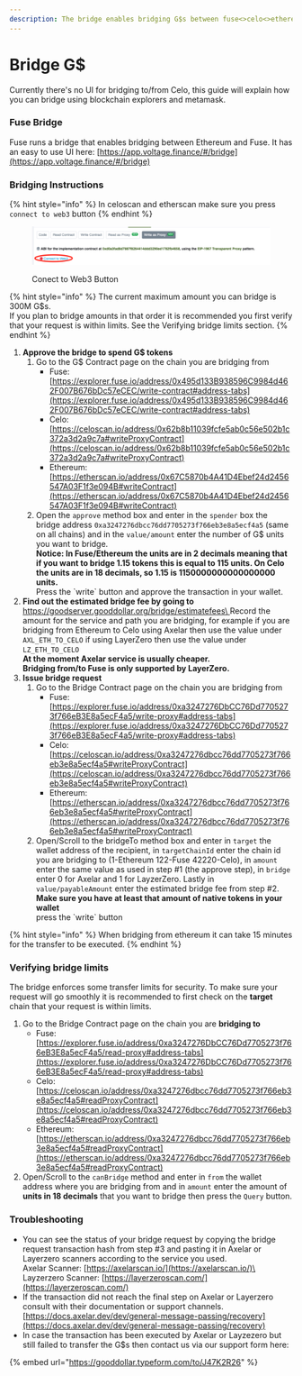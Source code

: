 ```yaml
---
description: The bridge enables bridging G$s between fuse<>celo<>ethereum
---
```


# Bridge G$

Currently there's no UI for bridging to/from Celo, this guide will explain how you can bridge using blockchain explorers and metamask.

### Fuse Bridge

Fuse runs a bridge that enables bridging between Ethereum and Fuse. It has an easy to use UI here: [https://app.voltage.finance/#/bridge](https://app.voltage.finance/#/bridge)



### Bridging Instructions

{% hint style="info" %}
In celoscan and etherscan make sure you press `connect to web3` button
{% endhint %}

<figure><img src="../.gitbook/assets/image.png" alt=""><figcaption><p>Conect to Web3 Button</p></figcaption></figure>

{% hint style="info" %}
The current maximum amount you can bridge is 300M G$s.\
If you plan to bridge amounts in that order it is recommended you first verify that your request is within limits. See the Verifying bridge limits section.
{% endhint %}

1. **Approve the bridge to spend G$ tokens**
   1. Go to the G$ Contract page on the chain you are bridging from
      * Fuse: [https://explorer.fuse.io/address/0x495d133B938596C9984d462F007B676bDc57eCEC/write-contract#address-tabs](https://explorer.fuse.io/address/0x495d133B938596C9984d462F007B676bDc57eCEC/write-contract#address-tabs)
      * Celo: [https://celoscan.io/address/0x62b8b11039fcfe5ab0c56e502b1c372a3d2a9c7a#writeProxyContract](https://celoscan.io/address/0x62b8b11039fcfe5ab0c56e502b1c372a3d2a9c7a#writeProxyContract)
      * Ethereum: [https://etherscan.io/address/0x67C5870b4A41D4Ebef24d2456547A03F1f3e094B#writeContract](https://etherscan.io/address/0x67C5870b4A41D4Ebef24d2456547A03F1f3e094B#writeContract)
   2. Open the `approve` method box and enter in the `spender` box the bridge address `0xa3247276dbcc76dd7705273f766eb3e8a5ecf4a5` (same on all chains) and in the `value/amount` enter the number of G$ units you want to bridge.\
      **Notice: In Fuse/Ethereum the units are in 2 decimals meaning that if you want to bridge 1.15 tokens this is equal to 115 units. On Celo the units are in 18 decimals, so 1.15 is 1150000000000000000 units.**\
      Press the \`write\` button and approve the transaction in your wallet.
2. **Find out the estimated bridge fee by going to** [https://goodserver.gooddollar.org/bridge/estimatefees\
   ](https://goodserver.gooddollar.org/bridge/estimatefees)Record the amount for the service and path you are bridging, for example if you are bridging from Ethereum to Celo using Axelar then use the value under `AXL_ETH_TO_CELO` if using LayerZero then use the value under `LZ_ETH_TO_CELO`\
   **At the moment Axelar service is usually cheaper.**\
   **Bridging from/to Fuse is only supported by LayerZero.**
3. **Issue bridge request**
   1. Go to the Bridge Contract page on the chain you are bridging from
      * Fuse: [https://explorer.fuse.io/address/0xa3247276DbCC76Dd7705273f766eB3E8a5ecF4a5/write-proxy#address-tabs](https://explorer.fuse.io/address/0xa3247276DbCC76Dd7705273f766eB3E8a5ecF4a5/write-proxy#address-tabs)
      * Celo: [https://celoscan.io/address/0xa3247276dbcc76dd7705273f766eb3e8a5ecf4a5#writeProxyContract](https://celoscan.io/address/0xa3247276dbcc76dd7705273f766eb3e8a5ecf4a5#writeProxyContract)
      * Ethereum: [https://etherscan.io/address/0xa3247276dbcc76dd7705273f766eb3e8a5ecf4a5#writeProxyContract](https://etherscan.io/address/0xa3247276dbcc76dd7705273f766eb3e8a5ecf4a5#writeProxyContract)
   2. Open/Scroll to the bridgeTo method box and enter in `target` the wallet address of the recipient, in `targetChainId` enter the chain id you are bridging to (1-Ethereum 122-Fuse 42220-Celo), in `amount` enter the same value as used in step #1 (the approve step), in `bridge` enter 0 for Axelar and 1 for LayzerZero. Lastly in `value/payableAmount` enter the estimated bridge fee from step #2.\
      **Make sure you have at least that amount of native tokens in your wallet**\
      press the \`write\` button

{% hint style="info" %}
When bridging from ethereum it can take 15 minutes for the transfer to be executed.
{% endhint %}

###

### Verifying bridge limits

The bridge enforces some transfer limits for security. To make sure your request will go smoothly it is recommended to first check on the **target** chain that your request is within limits.

1. Go to the Bridge Contract page on the chain you are **bridging to**
   * Fuse: [https://explorer.fuse.io/address/0xa3247276DbCC76Dd7705273f766eB3E8a5ecF4a5/read-proxy#address-tabs](https://explorer.fuse.io/address/0xa3247276DbCC76Dd7705273f766eB3E8a5ecF4a5/read-proxy#address-tabs)
   * Celo: [https://celoscan.io/address/0xa3247276dbcc76dd7705273f766eb3e8a5ecf4a5#readProxyContract](https://celoscan.io/address/0xa3247276dbcc76dd7705273f766eb3e8a5ecf4a5#readProxyContract)
   * Ethereum: [https://etherscan.io/address/0xa3247276dbcc76dd7705273f766eb3e8a5ecf4a5#readProxyContract](https://etherscan.io/address/0xa3247276dbcc76dd7705273f766eb3e8a5ecf4a5#readProxyContract)
2. Open/Scroll to the `canBridge` method and enter in `from` the wallet address where you are bridging from and in `amount` enter the amount of **units in 18 decimals** that you want to bridge then press the `Query` button.

### Troubleshooting

* You can see the status of your bridge request by copying the bridge request transaction hash from step #3 and pasting it in Axelar or Layerzero scanners according to the service you used.\
  Axelar Scanner: [https://axelarscan.io/](https://axelarscan.io/)\
  Layzerzero Scanner: [https://layerzeroscan.com/](https://layerzeroscan.com/)
* If the transaction did not reach the final step on Axelar or Layerzero consult with their documentation or support channels.\
  [https://docs.axelar.dev/dev/general-message-passing/recovery](https://docs.axelar.dev/dev/general-message-passing/recovery)
* In case the transaction has been executed by Axelar or Layzezero but still failed to transfer the G$s then contact us via our support form here:



{% embed url="https://gooddollar.typeform.com/to/J47K2R26" %}
